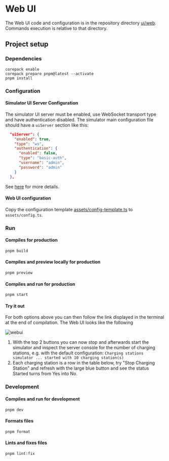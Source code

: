 # Web UI

The Web UI code and configuration is in the repository directory [ui/web](./../../ui/web/). Commands execution is relative to that directory.

## Project setup

### Dependencies

```shell
corepack enable
corepack prepare pnpm@latest --activate
pnpm install
```

### Configuration

#### Simulator UI Server Configuration

The simulator UI server must be enabled, use WebSocket transport type and have authentication disabled. The simulator main configuration file should have a `uiServer` section like this:

```json
  "uiServer": {
    "enabled": true,
    "type": "ws",
    "authentication": {
      "enabled": false,
      "type": "basic-auth",
      "username": "admin",
      "password": "admin"
    }
  },
```

See [here](./../../README.md#charging-stations-simulator-configuration) for more details.

#### Web UI configuration

Copy the configuration template [assets/config-template.ts](assets/config-template.ts) to `assets/config.ts`.

### Run

#### Compiles for production

```shell
pnpm build
```

#### Compiles and preview locally for production

```shell
pnpm preview
```

#### Compiles and run for production

```shell
pnpm start
```

#### Try it out

For both options above you can then follow the link displayed in the terminal at the end of compilation. The Web UI looks like the following

![webui](./assets/webui.png)

1. With the top 2 buttons you can now stop and afterwards start the simulator and inspect the server console for the number of charging stations, e.g. with the default configuration: `Charging stations simulator ... started with 10 charging station(s)`
2. Each charging station is a row in the table below, try "Stop Charging Station" and refresh with the large blue button and see the status Started turns from Yes into No.

### Development

#### Compiles and run for development

```shell
pnpm dev
```

#### Formats files

```shell
pnpm format
```

#### Lints and fixes files

```shell
pnpm lint:fix
```
